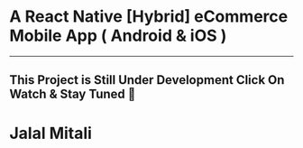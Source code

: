# A React Native [Hybrid] eCommerce Mobile App ( Android & iOS ) 
---
This Project is Still Under Development Click On Watch & Stay Tuned 🚀 
---
# Jalal Mitali
